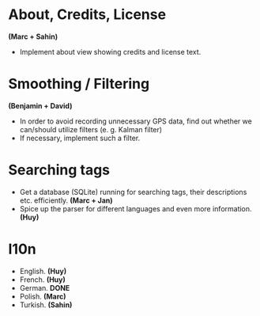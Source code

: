 # About, Credits, License #
**(Marc + Sahin)**
  * Implement about view showing credits and license text.

# Smoothing / Filtering #
**(Benjamin + David)**
  * In order to avoid recording unnecessary GPS data, find out whether we can/should utilize filters (e. g. Kalman filter)
  * If necessary, implement such a filter.

# Searching tags #
  * Get a database (SQLite) running for searching tags, their descriptions etc. efficiently. **(Marc + Jan)**
  * Spice up the parser for different languages and even more information. **(Huy)**

# I10n #
  * English. **(Huy)**
  * French. **(Huy)**
  * German. **DONE**
  * Polish. **(Marc)**
  * Turkish. **(Sahin)**